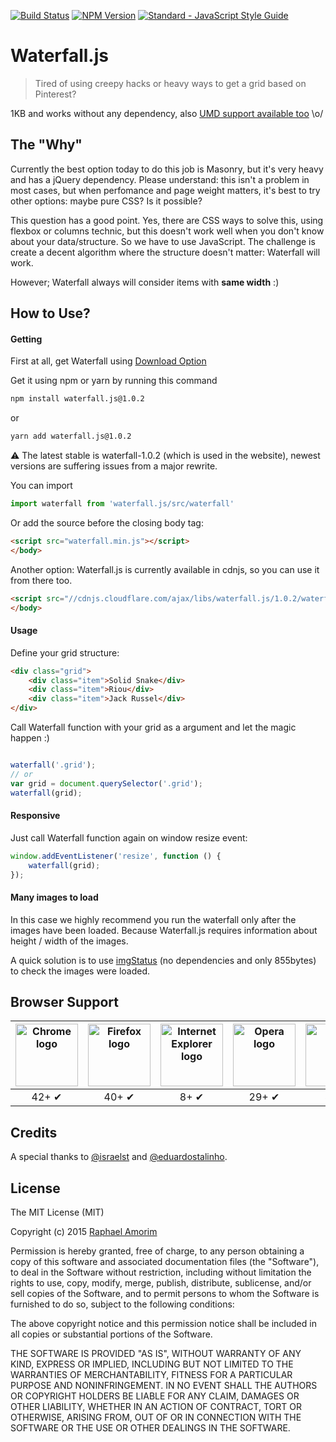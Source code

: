 [![Build Status](https://travis-ci.org/raphamorim/waterfall.js.svg?branch=master)](https://travis-ci.org/raphamorim/waterfall.js)
[![NPM Version](https://img.shields.io/npm/v/express.svg?style=flat)](https://www.npmjs.com/package/waterfall.js)
[![Standard - JavaScript Style Guide](https://img.shields.io/badge/code%20style-standard-brightgreen.svg)](http://standardjs.com/)

# Waterfall.js

> Tired of using creepy hacks or heavy ways to get a grid based on Pinterest?

1KB and works without any dependency, also [UMD support available too](https://github.com/umdjs/umd) \o/

## The "Why"

Currently the best option today to do this job is Masonry, but it's very heavy and has a jQuery dependency. Please understand: this isn't a problem in most cases, but when perfomance and page weight matters, it's best to try other options: maybe pure CSS? Is it possible?

This question has a good point. Yes, there are CSS ways to solve this, using flexbox or columns technic, but this doesn't work well when you don't know about your data/structure. So we have to use JavaScript. The challenge is create a decent algorithm where the structure doesn't matter: Waterfall will work.

However; Waterfall always will consider items with **same width** :)

## How to Use?

#### Getting

First at all, get Waterfall using [Download Option](https://github.com/raphamorim/waterfall.js/archive/master.zip)

Get it using npm or yarn by running this command

```sh
npm install waterfall.js@1.0.2
```

or

```sh
yarn add waterfall.js@1.0.2
```

:warning: The latest stable is waterfall-1.0.2 (which is used in the website), newest versions are suffering issues from a major rewrite.

You can import

```js
import waterfall from 'waterfall.js/src/waterfall'
```

Or add the source before the closing body tag:

```html
<script src="waterfall.min.js"></script>
</body>
```

Another option: Waterfall.js is currently available in cdnjs, so you can use it from there too.

```html
<script src="//cdnjs.cloudflare.com/ajax/libs/waterfall.js/1.0.2/waterfall.min.js"></script>
</body>
```

#### Usage

Define your grid structure:

```html
<div class="grid">
    <div class="item">Solid Snake</div>
    <div class="item">Riou</div>
    <div class="item">Jack Russel</div>
</div>
```

Call Waterfall function with your grid as a argument and let the magic happen :)

```javascript

waterfall('.grid');
// or
var grid = document.querySelector('.grid');
waterfall(grid);

```

#### Responsive

Just call Waterfall function again on window resize event:

```javascript
window.addEventListener('resize', function () {
    waterfall(grid);
});
```

#### Many images to load

In this case we highly recommend you run the waterfall only after the images have been loaded. Because Waterfall.js requires information about height / width of the images.

A quick solution is to use [imgStatus](http://raphamorim.io/imgStatus/) (no dependencies and only 855bytes) to check the images were loaded.

## Browser Support

| <img src="http://raphamorim.io/assets/images/browser-support/chrome.png" width="100px" height="100px" alt="Chrome logo"> | <img src="http://raphamorim.io/assets/images/browser-support/firefox.png" width="100px" height="100px" alt="Firefox logo"> | <img src="http://raphamorim.io/assets/images/browser-support/ie.png" width="100px" height="100px" alt="Internet Explorer logo"> | <img src="http://raphamorim.io/assets/images/browser-support/opera.png" width="100px" height="100px" alt="Opera logo"> | <img src="http://raphamorim.io/assets/images/browser-support/safari.png" width="100px" height="100px" alt="Safari logo"> |
|:---:|:---:|:---:|:---:|:---:|
| 42+ ✔ | 40+ ✔ | 8+ ✔ | 29+ ✔ |  8+ ✔ |

## Credits

A special thanks to [@israelst](http://github.com/israelst) and [@eduardostalinho](https://github.com/eduardostalinho).

## License

The MIT License (MIT)

Copyright (c) 2015 [Raphael Amorim](http://github.com/raphamorim)

Permission is hereby granted, free of charge, to any person obtaining a copy of this software and associated documentation files (the "Software"), to deal in the Software without restriction, including without limitation the rights to use, copy, modify, merge, publish, distribute, sublicense, and/or sell copies of the Software, and to permit persons to whom the Software is furnished to do so, subject to the following conditions:

The above copyright notice and this permission notice shall be included in all copies or substantial portions of the Software.

THE SOFTWARE IS PROVIDED "AS IS", WITHOUT WARRANTY OF ANY KIND, EXPRESS OR IMPLIED, INCLUDING BUT NOT LIMITED TO THE WARRANTIES OF MERCHANTABILITY, FITNESS FOR A PARTICULAR PURPOSE AND NONINFRINGEMENT. IN NO EVENT SHALL THE AUTHORS OR COPYRIGHT HOLDERS BE LIABLE FOR ANY CLAIM, DAMAGES OR OTHER LIABILITY, WHETHER IN AN ACTION OF CONTRACT, TORT OR OTHERWISE, ARISING FROM, OUT OF OR IN CONNECTION WITH THE SOFTWARE OR THE USE OR OTHER DEALINGS IN THE SOFTWARE.
